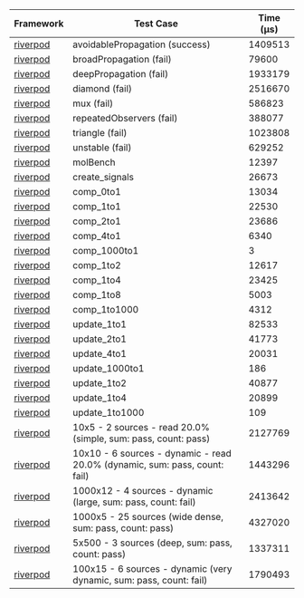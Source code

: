 | Framework | Test Case | Time (μs) |
| --- | --- | --- |
| [riverpod](https://github.com/rrousselGit/riverpod) | avoidablePropagation (success) | 1409513 |
| [riverpod](https://github.com/rrousselGit/riverpod) | broadPropagation (fail) | 79600 |
| [riverpod](https://github.com/rrousselGit/riverpod) | deepPropagation (fail) | 1933179 |
| [riverpod](https://github.com/rrousselGit/riverpod) | diamond (fail) | 2516670 |
| [riverpod](https://github.com/rrousselGit/riverpod) | mux (fail) | 586823 |
| [riverpod](https://github.com/rrousselGit/riverpod) | repeatedObservers (fail) | 388077 |
| [riverpod](https://github.com/rrousselGit/riverpod) | triangle (fail) | 1023808 |
| [riverpod](https://github.com/rrousselGit/riverpod) | unstable (fail) | 629252 |
| [riverpod](https://github.com/rrousselGit/riverpod) | molBench | 12397 |
| [riverpod](https://github.com/rrousselGit/riverpod) | create_signals | 26673 |
| [riverpod](https://github.com/rrousselGit/riverpod) | comp_0to1 | 13034 |
| [riverpod](https://github.com/rrousselGit/riverpod) | comp_1to1 | 22530 |
| [riverpod](https://github.com/rrousselGit/riverpod) | comp_2to1 | 23686 |
| [riverpod](https://github.com/rrousselGit/riverpod) | comp_4to1 | 6340 |
| [riverpod](https://github.com/rrousselGit/riverpod) | comp_1000to1 | 3 |
| [riverpod](https://github.com/rrousselGit/riverpod) | comp_1to2 | 12617 |
| [riverpod](https://github.com/rrousselGit/riverpod) | comp_1to4 | 23425 |
| [riverpod](https://github.com/rrousselGit/riverpod) | comp_1to8 | 5003 |
| [riverpod](https://github.com/rrousselGit/riverpod) | comp_1to1000 | 4312 |
| [riverpod](https://github.com/rrousselGit/riverpod) | update_1to1 | 82533 |
| [riverpod](https://github.com/rrousselGit/riverpod) | update_2to1 | 41773 |
| [riverpod](https://github.com/rrousselGit/riverpod) | update_4to1 | 20031 |
| [riverpod](https://github.com/rrousselGit/riverpod) | update_1000to1 | 186 |
| [riverpod](https://github.com/rrousselGit/riverpod) | update_1to2 | 40877 |
| [riverpod](https://github.com/rrousselGit/riverpod) | update_1to4 | 20899 |
| [riverpod](https://github.com/rrousselGit/riverpod) | update_1to1000 | 109 |
| [riverpod](https://github.com/rrousselGit/riverpod) | 10x5 - 2 sources - read 20.0% (simple, sum: pass, count: pass) | 2127769 |
| [riverpod](https://github.com/rrousselGit/riverpod) | 10x10 - 6 sources - dynamic - read 20.0% (dynamic, sum: pass, count: fail) | 1443296 |
| [riverpod](https://github.com/rrousselGit/riverpod) | 1000x12 - 4 sources - dynamic (large, sum: pass, count: fail) | 2413642 |
| [riverpod](https://github.com/rrousselGit/riverpod) | 1000x5 - 25 sources (wide dense, sum: pass, count: pass) | 4327020 |
| [riverpod](https://github.com/rrousselGit/riverpod) | 5x500 - 3 sources (deep, sum: pass, count: pass) | 1337311 |
| [riverpod](https://github.com/rrousselGit/riverpod) | 100x15 - 6 sources - dynamic (very dynamic, sum: pass, count: fail) | 1790493 |
